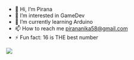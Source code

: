 - 👋 Hi, I’m Pirana
- 👀 I’m interested in GameDev
- 🌱 I’m currently learning Arduino
- 📫 How to reach me pirananika58@gmail.com
- ⚡ Fun fact: 16 is THE best number
<img allt ="top langs" src="https://github-readme-stats.vercel.app/api/top-langs/?username=Pirana07"/>
<!---
Pirana07/Pirana07 is a ✨ special ✨ repository because its `README.md` (this file) appears on your GitHub profile.
You can click the Preview link to take a look at your changes.
--->
